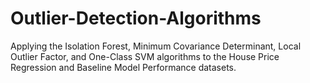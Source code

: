 # Outlier-Detection-Algorithms
 Applying the Isolation Forest, Minimum Covariance Determinant, Local Outlier Factor, and One-Class SVM algorithms to the House Price Regression and Baseline Model Performance datasets.
